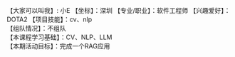 【大家可以叫我】: 小E
【坐标】：深圳
【专业/职业】：软件工程师
【兴趣爱好】： DOTA2
【项目技能】：cv、nlp  
【组队情况】：不组队  
【本课程学习基础】：CV、NLP、LLM  
【本期活动目标】：完成一个RAG应用